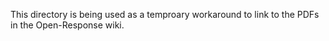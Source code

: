 This directory is being used as a temproary workaround to link to the PDFs in the Open-Response wiki.
